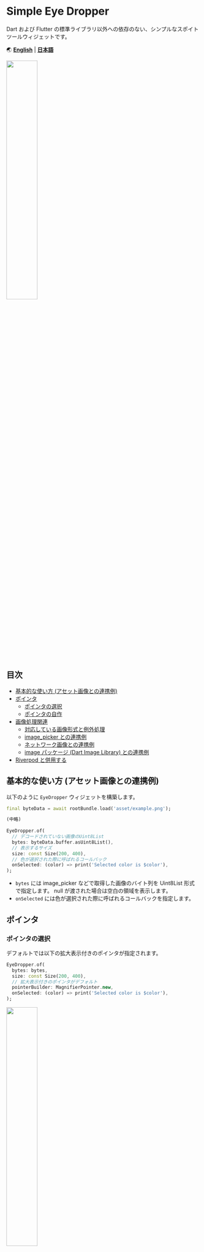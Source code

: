 # Simple Eye Dropper

Dart および Flutter の標準ライブラリ以外への依存のない、シンプルなスポイトツールウィジェットです。

🌏
[**English**](https://github.com/satoshiiorg/simple_eye_dropper/blob/master/README.md) |
[**日本語**](https://github.com/satoshiiorg/simple_eye_dropper/blob/master/README.ja.md)

<img src="https://user-images.githubusercontent.com/36852007/225324832-6ca002f4-5bee-4bb9-b9d6-47702a12df7d.png" alt="" width="40%" height="40%" >  

## 目次
- [基本的な使い方 (アセット画像との連携例)](#基本的な使い方-アセット画像との連携例)
- [ポインタ](#ポインタ)
  - [ポインタの選択](#ポインタの選択)
  - [ポインタの自作](#ポインタの自作)
- [画像処理関連](#画像処理関連)
  - [対応している画像形式と例外処理](#対応している画像形式と例外処理)
  - [image_picker との連携例](#image_picker-との連携例)
  - [ネットワーク画像との連携例](#ネットワーク画像との連携例)
  - [image パッケージ (Dart Image Library) との連携例](#image-パッケージ-Dart-Image-Library-との連携例)
- [Riverpod と併用する](#Riverpod-と併用する)

## 基本的な使い方 (アセット画像との連携例)

以下のように `EyeDropper` ウィジェットを構築します。

```dart
final byteData = await rootBundle.load('asset/example.png');

(中略)
      
EyeDropper.of(
  // デコードされていない画像のUint8List
  bytes: byteData.buffer.asUint8List(),
  // 表示するサイズ
  size: const Size(200, 400),
  // 色が選択された際に呼ばれるコールバック
  onSelected: (color) => print('Selected color is $color'),
);
```

- `bytes` には image_picker などで取得した画像のバイト列を Uint8List 形式で指定します。
  null が渡された場合は空白の領域を表示します。
- `onSelected` には色が選択された際に呼ばれるコールバックを指定します。

## ポインタ

### ポインタの選択

デフォルトでは以下の拡大表示付きのポインタが指定されます。

```dart
EyeDropper.of(
  bytes: bytes,
  size: const Size(200, 400),
  // 拡大表示付きのポインタがデフォルト
  pointerBuilder: MagnifierPointer.new,
  onSelected: (color) => print('Selected color is $color'),
);
```

<img src="https://user-images.githubusercontent.com/36852007/225324832-6ca002f4-5bee-4bb9-b9d6-47702a12df7d.png" alt="" width="40%" height="40%" >  

以下のようなシンプルなポインタを指定することもできます。

```dart
EyeDropper.of(
  bytes: bytes,
  size: const Size(200, 400),
  // 拡大表示のないシンプルな小さな四角のポインタ
  pointerBuilder: (_, __) => SimplePointer(),
  onSelected: (color) => print('Selected color is $color'),
);
```

<img src="https://user-images.githubusercontent.com/36852007/225325274-0a21a598-e94c-4aba-862c-936f48c9b4b3.png" alt="" width="40%" height="40%" >  

どちらのポインタもいくつかパラメタが用意されており、多少カスタマイズすることができます。

```dart
EyeDropper.of(
  bytes: bytes,
  size: const Size(200, 400),
  // 拡大表示付きのポインタをカスタマイズ
  pointerBuilder: (uiImage, ratio) => MagnifierPointer(
    uiImage,
    ratio,
    // 拡大倍率
    magnification: 2.5,
    // 拡大部分のサイズ
    outerRectSize: 101,
    // 囲みの太さ
    outerStrokeWidth: 3,
    // 中心表示のサイズ
    innerRectSize: 9,
    // 中心表示の囲みの太さ
    innerStrokeWidth: 3,
  ),
  onSelected: (color) => print('Selected color is $color'),
);
```

<img src="https://user-images.githubusercontent.com/36852007/225325531-63dc3de8-bfe4-4254-8c75-7e79fb6e2beb.png" alt="" width="40%" height="40%" >  

```dart
EyeDropper.of(
  bytes: bytes,
  size: const Size(200, 400),
  // 拡大表示のないシンプルな小さな四角のポインタをカスタマイズ
  pointerBuilder: (_, __) => SimplePointer(
    color: Colors.blue,
    rectSize: 9,
    strokeWidth: 3,
  ),
  onSelected: (color) => print('Selected color is $color'),
);
```

<img src="https://user-images.githubusercontent.com/36852007/225325656-175ece87-b5d9-43e2-a6d0-49e7315cf9ba.png" alt="" width="40%" height="40%" >  



### ポインタの自作

`Pointer` クラスや `MagnifierPointer` クラスを継承することで、より自分好みのポインタを作成することもできます。  
実装の仕方は `MagnifierPointer` クラスのコードなどを参考にしてください。


## 画像処理関連

### 対応している画像形式と例外処理

dart:ui の [instantiateImageCodec](https://api.flutter.dev/flutter/dart-ui/instantiateImageCodec.html)
関数に準じています。  
少なくとも JPEG・PNG・GIF・アニメーションGIF・WebP・アニメーションWebP・BMP・WBMP に対応しているはずです。

`bytes` に対応していない画像形式の Uint8List を渡した場合は `ImageInitializationException` が発生します。  
`bytes` に `null` を渡した場合は空白の領域が表示されます。

### image_picker との連携例

```dart
final picker = ImagePicker();
final image = await picker.pickImage(source: ImageSource.gallery);
if(image == null) {
  return;
}
final bytes = await image.readAsBytes();

(中略)
    
EyeDropper.of(
  bytes: bytes,
  size: const Size(200, 400),
  onSelected: (color) => print('Selected color is $color'),
);
```

実際には async/await への対応のため `FutureBuilder` などを使用することになるでしょう。  
詳細なコーディング例は
[example/lib/main.dart](https://github.com/satoshiiorg/simple_eye_dropper/blob/master/example/lib/main.dart)
と
[example/lib/image_picker_button.dart](https://github.com/satoshiiorg/simple_eye_dropper/blob/master/example/lib/image_picker_button.dart)
を参照してください。


### ネットワーク画像との連携例

例えば [http](https://pub.dev/packages/http) パッケージを利用する場合、以下のようにできます。

```dart
import 'package:http/http.dart' as http;

(中略)

final response = await http.get(Uri.parse('https://example.org/sample.jpg'));

(中略)

EyeDropper.of(
  bytes: response.bodyBytes,
  size: const Size(200, 400),
  onSelected: (color) => print('Selected color is $color'),
);
```

基本的にはレスポンスボディをそのまま `bytes` に渡すだけです。

### image パッケージ (Dart Image Library) との連携例

[image](https://pub.dev/packages/image) パッケージ (Dart Image Library) で加工した画像を EyeDropper
に渡したいような場合は、以下のように `img.encodeXXX` で再度エンコードした Uint8List を渡してください。

```dart
import 'package:image/image.dart' as img;

(中略)

final imgImage = img.decodeImage(bytes);
final grayImage = img.grayscale(imgImage!);
grayBytes = img.encodeJpg(grayImage);

(中略)

EyeDropper.of(
  bytes: grayBytes,
  size: const Size(200, 400),
  onSelected: (color) => print('Selected color is $color'),
);
```

## Riverpod と併用する

EyeDropper を [Riverpod](https://riverpod.dev/) の ConsumerWidget や ConsumerStatefulWidget
などと併用すると、EyeDropper ごと再描画が行われてしまいポインタが表示されない場合があります。

```dart
// NG例
import 'package:flutter_riverpod/flutter_riverpod.dart';

final colorProvider = StateProvider<Color>((ref) => Colors.white);

class MyHomePage extends ConsumerWidget {

(中略)

  // 選択された色のカラーコードを表示
  Text(ref.watch(colorProvider).toString()),

(中略)

  EyeDropper.of(
    bytes: grayBytes,
    size: const Size(200, 400),
    onSelected: (color) => ref.read(colorProvider.notifier).state = color,
  );

}
```

このような場合、ConsumerWidget や ConsumerStatefulWidget の build の引数として渡された `ref`
をそのまま使用する代わりに、
[Consumer](https://pub.dev/documentation/flutter_riverpod/latest/flutter_riverpod/Consumer-class.html)
を使用して再描画の範囲を指定してください。

```dart
// OK例
class MyHomePage extends StatelessWidget {

(中略)

  // 選択された色のカラーコードを表示
  Consumer(
    builder: (_, ref, __) {
      return Text(ref.watch(colorProvider).toString());
    },
  ),

(中略)

  Consumer(
    builder: (_, ref, __) {
      return EyeDropper.of(
        bytes: grayBytes,
        size: const Size(200, 400),
        onSelected: (color) => ref.read(colorProvider.notifier).state = color,
      );
    },
  ),

}
```

